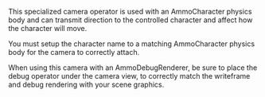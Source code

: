 This specialized camera operator is used with an AmmoCharacter physics body and can transmit direction to the controlled character and affect how the character will move.

You must setup the character name to a matching AmmoCharacter physics body for the camera to correctly attach.

When using this camera with an AmmoDebugRenderer, be sure to place the debug operator under the camera view, to correctly match the writeframe and debug rendering with your  scene graphics.